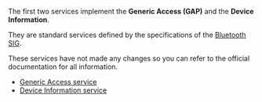 The first two services implement the **Generic Access (GAP)** and the **Device Information**.  

They are standard services defined by the specifications of the [Bluetooth SIG](https://www.bluetooth.com/).  

These services have not made any changes so you can refer to the official documentation for all information.

* [Generic Access service](https://www.bluetooth.com/specifications/gatt/viewer?attributeXmlFile=org.bluetooth.service.generic_access.xml)
* [Device Information service](https://www.bluetooth.com/specifications/gatt/viewer?attributeXmlFile=org.bluetooth.service.device_information.xml)
